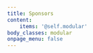 ```yaml
---
title: Sponsors
content:
    items: '@self.modular'
body_classes: modular
onpage_menu: false
---
```


